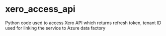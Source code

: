 # xero_access_api
Python code used to access Xero API which returns refresh token, tenant ID used for linking the service to Azure data factory
